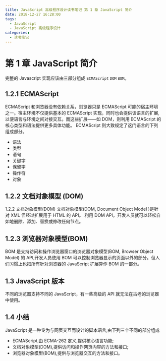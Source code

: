 ```yaml
---
title: JavaScript 高级程序设计读书笔记 第 1 章 JavaScript 简介
date: 2018-12-27 16:28:00
tags:
  - JavaScript
  - JavaScript 高级程序设计
categories:
  - 读书笔记
---
```


# 第 1 章 JavaScript 简介

完整的 Javascript 实现应该由三部分组成 `ECMAScript` `DOM` `BOM`。

## 1.2.1 ECMAScript

ECMAScript 和浏览器没有依赖关系，浏览器只是 ECMAScript 可能的宿主环境之一。宿主环境不仅提供基本的 ECMAScript 实现，同时也会提供该语言的扩展,以便语言与环境之间对接交互。而这些扩展——如 DOM，则利用 ECMAScript 的核心类型和语法提供更多具体功能。
ECMAScript 则大致规定了这门语言的下列组成部分。

- 语法
- 类型
- 语句
- 关键字
- 保留字
- 操作符
- 对象

## 1.2.2 文档对象模型 (DOM)

1.2.2 文档对象模型(DOM)
文档对象模型(DOM, Document Object Model )是针对 XML 但经过扩展用于 HTML 的 API。
利用 DOM API，开发人员就可以轻松自如地删除、添加、替换或修改任何节点。

## 1.2.3 浏览器对象模型(BOM)

BOM 是支持访问和操作浏览器窗口的浏览器对象模型(BOM, Browser Object Model) 的 API,开发人员使用 BOM 可以控制浏览器显示的页面以外的部分。但人们习惯上也把所有针对浏览器的 JavaScript 扩展算作 BOM 的一部分。

## 1.3 JavaScript 版本

不同的浏览器支持不同的 JavaScript，有一些高级的 API 就无法在古老的浏览器中使用。

## 1.4 小结

JavaScript 是一种专为与网页交互而设计的脚本语言,由下列三个不同的部分组成

- ECMAScript,由 ECMA-262 定义,提供核心语言功能;
- 文档对象模型(DOM),提供访问和操作网页内容的方法和接口;
- 浏览器对象模型(BOM),提供与浏览器交互的方法和接口。
